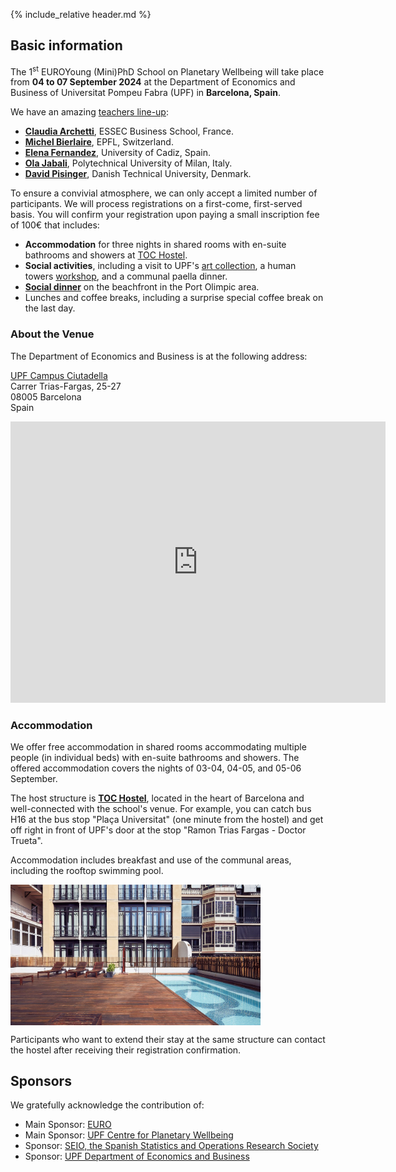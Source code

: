 {% include_relative header.md %}

## Basic information

The 1<sup>st</sup> EUROYoung (Mini)PhD School on Planetary Wellbeing will take place from **04 to 07 September 2024** at the Department of Economics and Business of Universitat Pompeu Fabra (UPF) in **Barcelona, Spain**.

We have an amazing [teachers line-up](./teachers):

* [**Claudia Archetti**](https://faculty.essec.edu/en/cv/archetti-claudia/), ESSEC Business School, France.
* [**Michel Bierlaire**](https://en.wikipedia.org/wiki/Michel_Bierlaire), EPFL, Switzerland.
* [**Elena Fernandez**](https://en.wikipedia.org/wiki/Elena_Fern%C3%A1ndez), University of Cadiz, Spain.
* [**Ola Jabali**](https://www.deib.polimi.it/eng/people/details/1135640), Polytechnical University of Milan, Italy.
* [**David Pisinger**](https://orbit.dtu.dk/en/persons/david-pisinger), Danish Technical University, Denmark.

To ensure a convivial atmosphere, we can only accept a limited number of participants.
We will process registrations on a first-come, first-served basis.
You will confirm your registration upon paying a small inscription fee of 100€ that includes:

* **Accommodation** for three nights in shared rooms with en-suite bathrooms and showers at [TOC Hostel](https://tochostels.com/destinations/barcelona/).
* **Social activities**, including a visit to UPF's [art collection](https://www.upf.edu/web/art-track), a human towers [workshop](https://www.trempats.cat/media/), and a communal paella dinner.
* [**Social dinner**](https://www.somosesencia.es/en/essences/agua) on the beachfront in the Port Olimpic area.
* Lunches and coffee breaks, including a surprise special coffee break on the last day.

### About the Venue

The Department of Economics and Business is at the following address:

[UPF Campus Ciutadella](https://www.upf.edu/web/campus/campus-ciutadella)<br/>
Carrer Trias-Fargas, 25-27<br/>
08005 Barcelona<br/>
Spain

<p align="center">
<iframe src="https://www.google.com/maps/d/embed?mid=1wdCbNGwNvUj_Kvnly3ZI42vbJS93jSk&ehbc=2E312F" width="600" height="450" style="border:0;" allowfullscreen ></iframe>
</p>

### Accommodation

We offer free accommodation in shared rooms accommodating multiple people (in individual beds) with en-suite bathrooms and showers.
The offered accommodation covers the nights of 03-04, 04-05, and 05-06 September.

The host structure is [**TOC Hostel**](https://tochostels.com/destinations/barcelona/), located in the heart of Barcelona and well-connected with the school's venue.
For example, you can catch bus H16 at the bus stop "Plaça Universitat" (one minute from the hostel) and get off right in front of UPF's door at the stop "Ramon Trias Fargas - Doctor Trueta".

Accommodation includes breakfast and use of the communal areas, including the rooftop swimming pool.

<img align="center" width="400" src="img/toc_hostel.jpg"/>

Participants who want to extend their stay at the same structure can contact the hostel after receiving their registration confirmation.

## Sponsors

We gratefully acknowledge the contribution of:

* Main Sponsor: [EURO](https://euro-online.org/)
* Main Sponsor: [UPF Centre for Planetary Wellbeing](https://www.upf.edu/web/wellbeing)
* Sponsor: [SEIO, the Spanish Statistics and Operations Research Society](https://www.seio.es/)
* Sponsor: [UPF Department of Economics and Business](https://www.upf.edu/web/econ/)